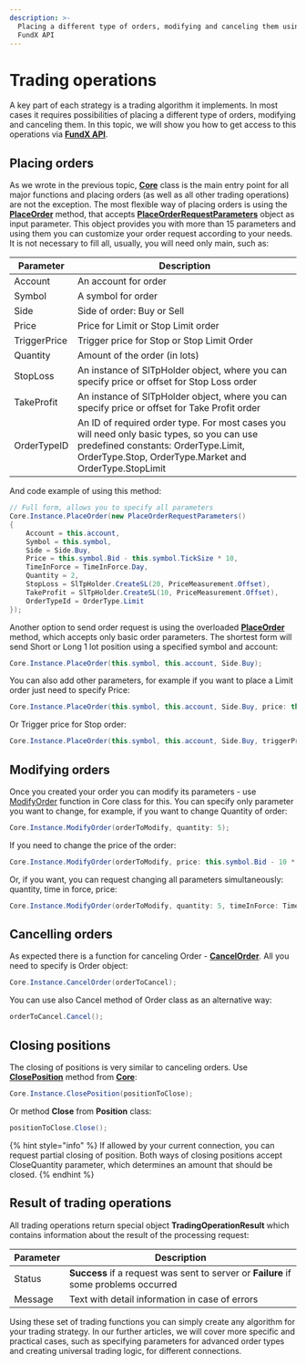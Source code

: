 ```yaml
---
description: >-
  Placing a different type of orders, modifying and canceling them using
  FundX API
---
```


# Trading operations

A key part of each strategy is a trading algorithm it implements. In most cases it requires possibilities of placing a different type of orders, modifying and canceling them. In this topic, we will show you how to get access to this operations via [**FundX API**](https://api.quantower.com/).

## Placing orders

As we wrote in the previous topic, [**Core**](https://api.quantower.com/docs/TradingPlatform.BusinessLayer.Core.html) class is the main entry point for all major functions and placing orders (as well as all other trading operations) are not the exception. The most flexible way of placing orders is using the [**PlaceOrder**](https://api.quantower.com/docs/TradingPlatform.BusinessLayer.Core.html#TradingPlatform\_BusinessLayer\_Core\_PlaceOrder\_TradingPlatform\_BusinessLayer\_PlaceOrderRequestParameters\_) method, that accepts [**PlaceOrderRequestParameters**](https://api.quantower.com/docs/TradingPlatform.BusinessLayer.PlaceOrderRequestParameters.html) object as input parameter. This object provides you with more than 15 parameters and using them you can customize your order request according to your needs. It is not necessary to fill all, usually, you will need only main, such as:

| Parameter    | Description                                                                                                                                                                                 |
| ------------ | ------------------------------------------------------------------------------------------------------------------------------------------------------------------------------------------- |
| Account      | An account for order                                                                                                                                                                        |
| Symbol       | A symbol for order                                                                                                                                                                          |
| Side         | Side of order: Buy or Sell                                                                                                                                                                  |
| Price        | Price for Limit or Stop Limit order                                                                                                                                                         |
| TriggerPrice | Trigger price for Stop or Stop Limit Order                                                                                                                                                  |
| Quantity     | Amount of the order (in lots)                                                                                                                                                               |
| StopLoss     | An instance of SlTpHolder object, where you can specify price or offset for Stop Loss order                                                                                                 |
| TakeProfit   | An instance of SlTpHolder object, where you can specify price or offset for Take Profit order                                                                                               |
| OrderTypeID  | An ID of required order type. For most cases you will need only basic types, so you can use predefined constants: OrderType.Limit, OrderType.Stop, OrderType.Market and OrderType.StopLimit |

&#x20;  And code example of using this method:

```csharp
// Full form, allows you to specify all parameters
Core.Instance.PlaceOrder(new PlaceOrderRequestParameters()
{
    Account = this.account,
    Symbol = this.symbol,
    Side = Side.Buy,
    Price = this.symbol.Bid - this.symbol.TickSize * 10,
    TimeInForce = TimeInForce.Day,
    Quantity = 2,
    StopLoss = SlTpHolder.CreateSL(20, PriceMeasurement.Offset),
    TakeProfit = SlTpHolder.CreateSL(10, PriceMeasurement.Offset),                   
    OrderTypeId = OrderType.Limit
});
```

Another option to send order request is using the overloaded [**PlaceOrder**](https://api.quantower.com/docs/TradingPlatform.BusinessLayer.Core.html#TradingPlatform\_BusinessLayer\_Core\_PlaceOrder\_TradingPlatform\_BusinessLayer\_Symbol\_TradingPlatform\_BusinessLayer\_Account\_TradingPlatform\_BusinessLayer\_Side\_TradingPlatform\_BusinessLayer\_TimeInForce\_System\_Double\_System\_Double\_System\_Double\_System\_Double\_) method, which accepts only basic order parameters. The shortest form will send Short or Long 1 lot position using a specified symbol and account:

```csharp
Core.Instance.PlaceOrder(this.symbol, this.account, Side.Buy);
```

You can also add other parameters, for example if you want to place a Limit order just need to specify Price:

```csharp
Core.Instance.PlaceOrder(this.symbol, this.account, Side.Buy, price: this.symbol.Bid - this.symbol.TickSize * 5)
```

Or Trigger price for Stop order:

```csharp
Core.Instance.PlaceOrder(this.symbol, this.account, Side.Buy, triggerPrice: this.symbol.Bid - 5 * this.symbol.TickSize);
```

## Modifying orders

Once you created your order you can modify its parameters - use [ModifyOrder](https://api.quantower.com/docs/TradingPlatform.BusinessLayer.Core.html#TradingPlatform\_BusinessLayer\_Core\_ModifyOrder\_TradingPlatform\_BusinessLayer\_Order\_TradingPlatform\_BusinessLayer\_TimeInForce\_System\_Double\_System\_Double\_System\_Double\_System\_Double\_) function in Core class for this. You can specify only parameter you want to change, for example, if you want to change Quantity of order:

```csharp
Core.Instance.ModifyOrder(orderToModify, quantity: 5);
```

If you need to change the price of the order:

```csharp
Core.Instance.ModifyOrder(orderToModify, price: this.symbol.Bid - 10 * this.symbol.TickSize);
```

Or, if you want, you can request changing all parameters simultaneously: quantity, time in force, price:

```csharp
Core.Instance.ModifyOrder(orderToModify, quantity: 5, timeInForce: TimeInForce.GTC, price: this.symbol.Bid - 10*this.symbol.TickSize);
```

## Cancelling orders

As expected there is a function for canceling Order - [**CancelOrder**](https://api.quantower.com/docs/TradingPlatform.BusinessLayer.Core.html#TradingPlatform\_BusinessLayer\_Core\_CancelOrder\_TradingPlatform\_BusinessLayer\_Order\_). All you need to specify is Order object:

```csharp
Core.Instance.CancelOrder(orderToCancel);
```

You can use also Cancel method of Order class as an alternative way:

```csharp
orderToCancel.Cancel();
```

## Closing positions

The closing of positions is very similar to canceling orders. Use [**ClosePosition**](https://api.quantower.com/docs/TradingPlatform.BusinessLayer.Core.html#TradingPlatform\_BusinessLayer\_Core\_ClosePosition\_TradingPlatform\_BusinessLayer\_Position\_System\_Double\_) method from [**Core**](https://api.quantower.com/docs/TradingPlatform.BusinessLayer.Core.html):

```csharp
Core.Instance.ClosePosition(positionToClose);
```

Or method **Close** from **Position** class:

```csharp
positionToClose.Close();
```

{% hint style="info" %}
If allowed by your current connection, you can request partial closing of position. Both ways of closing positions accept CloseQuantity parameter, which determines an amount that should be closed.
{% endhint %}

## Result of trading operations

All trading operations return special object **TradingOperationResult** which contains information about the result of the processing request:&#x20;

| Parameter | Description                                                                          |
| --------- | ------------------------------------------------------------------------------------ |
| Status    | **Success** if a request was sent to server or **Failure** if some problems occurred |
| Message   | Text with detail information in case of errors                                       |

Using these set of trading functions you can simply create any algorithm for your trading strategy. In our further articles, we will cover more specific and practical cases, such as specifying parameters for advanced order types and creating universal trading logic, for different connections.
